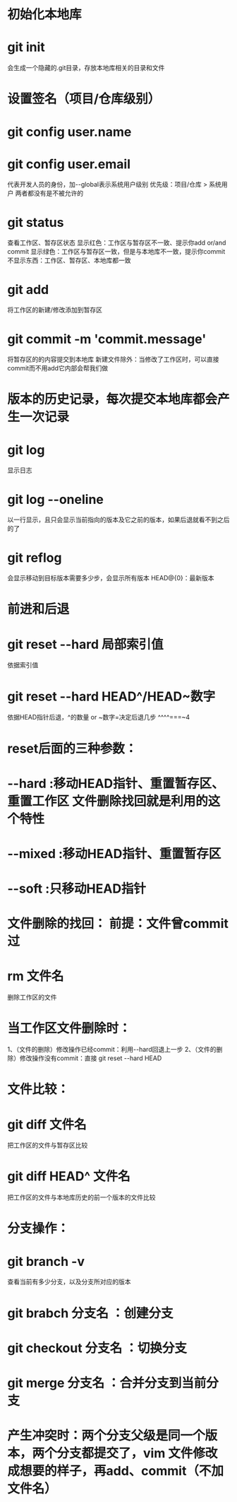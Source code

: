 # 初始化本地库
# git init 
  会生成一个隐藏的.git目录，存放本地库相关的目录和文件


# 设置签名（项目/仓库级别）
# git config user.name <name> 
# git config user.email <email>
  代表开发人员的身份，加--global表示系统用户级别
  优先级：项目/仓库 > 系统用户 两者都没有是不被允许的


# git status 
  查看工作区、暂存区状态
  显示红色：工作区与暂存区不一致、提示你add or/and commit
  显示绿色：工作区与暂存区一致，但是与本地库不一致，提示你commit
  不显示东西：工作区、暂存区、本地库都一致
# git add <file>
  将工作区的新建/修改添加到暂存区
# git commit -m 'commit.message' <file> 
  将暂存区的的内容提交到本地库
  新建文件除外：当修改了工作区时，可以直接commit而不用add它内部会帮我们做


# 版本的历史记录，每次提交本地库都会产生一次记录
# git log 
  显示日志
# git log --oneline 
  以一行显示，且只会显示当前指向的版本及它之前的版本，如果后退就看不到之后的了
# git reflog 
  会显示移动到目标版本需要多少步，会显示所有版本 HEAD@{0}：最新版本


# 前进和后退
# git reset --hard 局部索引值
  依据索引值
# git reset --hard HEAD^/HEAD~数字 
  依据HEAD指针后退，^的数量 or ~数字=决定后退几步   ^^^^===~4
# reset后面的三种参数：
# --hard :移动HEAD指针、重置暂存区、重置工作区 文件删除找回就是利用的这个特性
# --mixed :移动HEAD指针、重置暂存区
# --soft :只移动HEAD指针


# 文件删除的找回： 前提：文件曾commit过
# rm 文件名 
  删除工作区的文件
# 当工作区文件删除时：
  1、（文件的删除）修改操作已经commit：利用--hard回退上一步
  2、（文件的删除）修改操作没有commit：直接 git reset --hard HEAD


# 文件比较：
# git diff 文件名
  把工作区的文件与暂存区比较
# git diff HEAD^ 文件名
  把工作区的文件与本地库历史的前一个版本的文件比较

# 分支操作：
# git branch -v 
  查看当前有多少分支，以及分支所对应的版本
# git brabch 分支名 ：创建分支
# git checkout 分支名 ：切换分支
# git merge 分支名 ：合并分支到当前分支
# 产生冲突时：两个分支父级是同一个版本，两个分支都提交了，vim 文件修改成想要的样子，再add、commit（不加文件名）